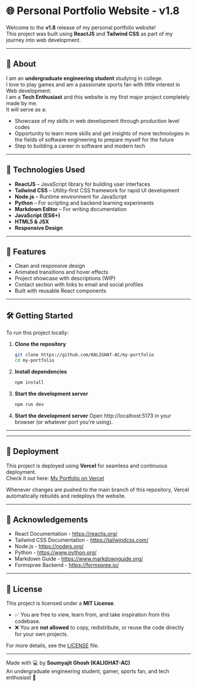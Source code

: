 # 🌐 Personal Portfolio Website - v1.8

Welcome to the **v1.8** release of my personal portfolio website!  
This project was built using **ReactJS** and **Tailwind CSS** as part of my journey into web development.

---

## 📌 About

I am an **undergraduate engineering student** studying in college.  
I love to play games and am a passionate sports fan with little interest in Web development.  
I am a **Tech Enthusiast** and this website is my first major project completely made by me.  
It will serve as a:

- Showcase of my skills in web development through production level codes  
- Opportunity to learn more skills and get insights of more technologies in the fields of software engineering to prepare myself for the future  
- Step to building a career in software and modern tech  

---

## 🚀 Technologies Used

- **ReactJS** – JavaScript library for building user interfaces  
- **Tailwind CSS** – Utility-first CSS framework for rapid UI development  
- **Node.js** – Runtime environment for JavaScript  
- **Python** – For scripting and backend learning experiments  
- **Markdown Editor** – For writing documentation  
- **JavaScript (ES6+)**  
- **HTML5 & JSX**  
- **Responsive Design**

---

## 🔧 Features

- Clean and responsive design  
- Animated transitions and hover effects  
- Project showcase with descriptions (WIP)  
- Contact section with links to email and social profiles  
- Built with reusable React components  

---

## 🛠️ Getting Started

To run this project locally:

1. **Clone the repository**
   ```bash
   git clone https://github.com/KALIGHAT-AC/my-portfolio
   cd my-portfolio
2. **Install dependencies**
   ```bash
   npm install
3. **Start the development server**
   ```bash
   npm run dev
3. **Start the development server**
   Open http://localhost:5173 in your browser (or whatever port you're using).

---
---

## 🚀 Deployment

This project is deployed using **Vercel** for seamless and continuous deployment.  
Check it out here: [My Portfolio on Vercel](https://your-vercel-link.vercel.app)

Whenever changes are pushed to the main branch of this repository, Vercel automatically rebuilds and redeploys the website.

---

## 🙌 Acknowledgements

- React Documentation - https://reactjs.org/
- Tailwind CSS Documentation - https://tailwindcss.com/
- Node.js - https://nodejs.org/
- Python - https://www.python.org/
- Markdown Guide - https://www.markdownguide.org/
- Formspree Backend - https://formspree.io/

---

## 📄 License

This project is licensed under a **MIT License**.  

- ✅ You are free to view, learn from, and take inspiration from this codebase.  
- ❌ You are **not allowed** to copy, redistribute, or reuse the code directly for your own projects.  

For more details, see the [LICENSE](./LICENSE) file.

---

Made with 💻 by **Soumyajit Ghosh (KALIGHAT-AC)**  
An undergraduate engineering student, gamer, sports fan, and tech enthusiast 🚀

